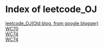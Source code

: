 # Index of leetcode_OJ

[leetcode_OJ(Old blog, from google blogger)](http://alfonshwu.blogspot.tw/2018/02/) <br />
[WC70](WC70.md) <br />
[WC74](WC74.md) <br />
[WC74](WC75.md)

